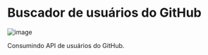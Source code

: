 # Buscador de usuários do GitHub



![image](https://user-images.githubusercontent.com/100394244/218164129-1875c8fa-e420-425b-b9f9-e01970b40dd6.png)

Consumindo API de usuários do GitHub.
